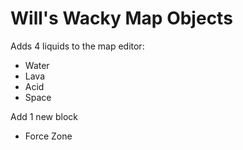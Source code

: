# Will's Wacky Map Objects

Adds 4 liquids to the map editor:
- Water
- Lava
- Acid
- Space

Add 1 new block
- Force Zone